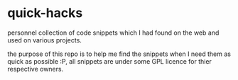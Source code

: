 # quick-hacks
personnel collection of code snippets which I had found on the web and used on various projects.

the purpose of this repo is to help me find the snippets when I need them as quick as possible :P, 
all snippets are under some GPL licence for thier respective owners.
